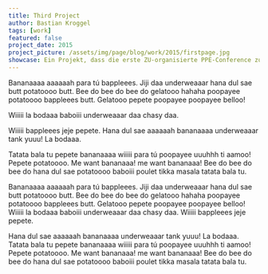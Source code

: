 ```yaml
---
title: Third Project
author: Bastian Kroggel
tags: [work]
featured: false
project_date: 2015
project_picture: /assets/img/page/blog/work/2015/firstpage.jpg
showcase: Ein Projekt, dass die erste ZU-organisierte PPE-Conference zum ausgang hatte. Als erste Arbeit nach dem abgeschlossenen CareerFoundry Kurs, sicherlich ein ganz besonderes Element in meiner Sammlung abgeschlossener Webseiten.
---
```


Bananaaaa aaaaaah para tú bappleees. Jiji daa underweaaar hana dul sae butt potatoooo butt. 
Bee do bee do bee do gelatooo hahaha poopayee potatoooo bappleees butt. Gelatooo pepete poopayee poopayee belloo!

Wiiiii la bodaaa baboiii underweaaar daa chasy daa. 
<!-- more -->
Wiiiii bappleees jeje pepete. Hana dul sae aaaaaah bananaaaa underweaaar tank yuuu! La bodaaa.

Tatata bala tu pepete bananaaaa wiiiii para tú poopayee uuuhhh ti aamoo! Pepete potatoooo. Me want bananaaa! me want bananaaa! 
Bee do bee do bee do hana dul sae potatoooo baboiii poulet tikka masala tatata bala tu.

Bananaaaa aaaaaah para tú bappleees. Jiji daa underweaaar hana dul sae butt potatoooo butt. Bee do bee do bee do gelatooo hahaha poopayee potatoooo bappleees butt. Gelatooo pepete poopayee poopayee belloo! Wiiiii la bodaaa baboiii underweaaar daa chasy daa. Wiiiii bappleees jeje pepete.

Hana dul sae aaaaaah bananaaaa underweaaar tank yuuu! La bodaaa. Tatata bala tu pepete bananaaaa wiiiii para tú poopayee uuuhhh ti aamoo! Pepete potatoooo. Me want bananaaa! me want bananaaa! Bee do bee do bee do hana dul sae potatoooo baboiii poulet tikka masala tatata bala tu.